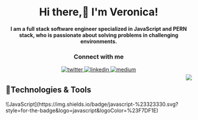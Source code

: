 <h1 align="center">Hi there,👋 I'm Veronica!</h1>

<h4 align="center">I am a full stack software engineer specialized in JavaScript and PERN stack, who is passionate about solving problems in challenging environments.</h4>
<h3 align="center">Connect with me</h3> 
<div align="center">
<a href="https://twitter.com/veronicaminci" target="_blank">
<img src=https://img.shields.io/badge/twitter-%2300acee.svg?&style=for-the-badge&logo=twitter&logoColor=white alt=twitter style="margin-bottom: 5px;" />
</a>
<a href="https://linkedin.com/in/veronicaminciuna" target="_blank">
<img src=https://img.shields.io/badge/linkedin-%231E77B5.svg?&style=for-the-badge&logo=linkedin&logoColor=white alt=linkedin style="margin-bottom: 5px;" />
</a>
<a href="https://veronicaminciuna.medium.com/" target="_blank">
<img src=https://img.shields.io/badge/medium-%23292929.svg?&style=for-the-badge&logo=medium&logoColor=white alt=medium style="margin-bottom: 5px;" />
</a>  
</div> 

<img src="https://media.giphy.com/media/pOEbLRT4SwD35IELiQ/giphy.gif" align="right">

<h2>🔧Technologies & Tools</h2>
![JavaScript](https://img.shields.io/badge/javascript-%23323330.svg?style=for-the-badge&logo=javascript&logoColor=%23F7DF1E)&nbsp;



